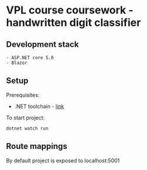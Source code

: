# VPL course coursework - handwritten digit classifier

## Development stack

    - ASP.NET core 5.0
    - Blazor

## Setup

Prerequisites:

- .NET toolchain - [link](https://dotnet.microsoft.com/learn/aspnet/blazor-tutorial/intro)

To start project:


    dotnet watch run

## Route mappings

By default project is exposed to localhost:5001
